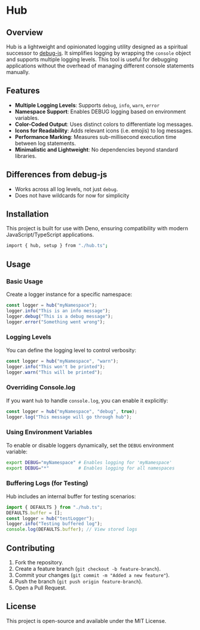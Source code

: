 # Hub

## Overview
Hub is a lightweight and opinionated logging utility designed as a spiritual successor to [debug-js](https://github.com/debug-js/debug). It simplifies logging by wrapping the `console` object and supports multiple logging levels. This tool is useful for debugging applications without the overhead of managing different console statements manually.

## Features
- **Multiple Logging Levels**: Supports `debug`, `info`, `warn`, `error`
- **Namespace Support**: Enables DEBUG logging based on environment variables.
- **Color-Coded Output**: Uses distinct colors to differentiate log messages.
- **Icons for Readability**: Adds relevant icons (i.e. emojis) to log messages.
- **Performance Marking**: Measures sub-millisecond execution time between log statements.
- **Minimalistic and Lightweight**: No dependencies beyond standard libraries.

## Differences from debug-js
- Works across all log levels, not just `debug`.
- Does not have wildcards for now for simplicity

## Installation
This project is built for use with Deno, ensuring compatibility with modern JavaScript/TypeScript applications.

```sh
import { hub, setup } from "./hub.ts";
```

## Usage

### Basic Usage
Create a logger instance for a specific namespace:

```typescript
const logger = hub("myNamespace");
logger.info("This is an info message");
logger.debug("This is a debug message");
logger.error("Something went wrong");
```

### Logging Levels
You can define the logging level to control verbosity:

```typescript
const logger = hub("myNamespace", "warn");
logger.info("This won't be printed");
logger.warn("This will be printed");
```

### Overriding Console.log
If you want `hub` to handle `console.log`, you can enable it explicitly:

```typescript
const logger = hub("myNamespace", "debug", true);
logger.log("This message will go through hub");
```

### Using Environment Variables
To enable or disable loggers dynamically, set the `DEBUG` environment variable:

```sh
export DEBUG="myNamespace" # Enables logging for 'myNamespace'
export DEBUG="*"           # Enables logging for all namespaces
```

### Buffering Logs (for Testing)
Hub includes an internal buffer for testing scenarios:

```typescript
import { DEFAULTS } from "./hub.ts";
DEFAULTS.buffer = [];
const logger = hub("testLogger");
logger.info("Testing buffered log");
console.log(DEFAULTS.buffer); // View stored logs
```

## Contributing
1. Fork the repository.
2. Create a feature branch (`git checkout -b feature-branch`).
3. Commit your changes (`git commit -m "Added a new feature"`).
4. Push the branch (`git push origin feature-branch`).
5. Open a Pull Request.

## License
This project is open-source and available under the MIT License.
